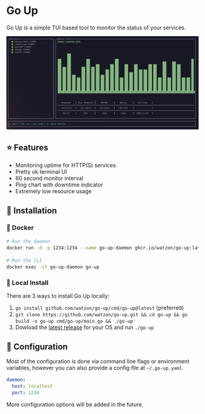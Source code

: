 # Go Up

Go Up is a simple TUI based tool to monitor the status of your services.

![Screenshot](./docs/screenshot.png)

## ⭐ Features

- Monitoring uptime for HTTP(S) services
- Pretty ok terminal UI
- 60 second monitor interval
- Ping chart with downtime indicator
- Extremely low resource usage

## 🔧 Installation

### 🐳 Docker

```sh
# Run the daemon
docker run -d -p 1234:1234 --name go-up-daemon ghcr.io/watzon/go-up:latest

# Run the CLI
docker exec -it go-up-daemon go-up
```

### 🧿 Local Install

There are 3 ways to install Go Up locally:

1. `go install github.com/watzon/go-up/cmd/go-up@latest` (preferred)
2. `git clone https://github.com/watzon/go-up.git && cd go-up && go build -o go-up cmd/go-up/main.go && ./go-up`
3. Dowload the [latest release](https://github.com/watzon/go-up/releases/latest) for your OS and run `./go-up`

## 📄 Configuration

Most of the configuration is done via command line flags or environment variables, however you can also provide a config file at `~/.go-up.yaml`.

```yaml
daemon:
  host: localhost
  port: 1234
```

More configuration options will be added in the future.
